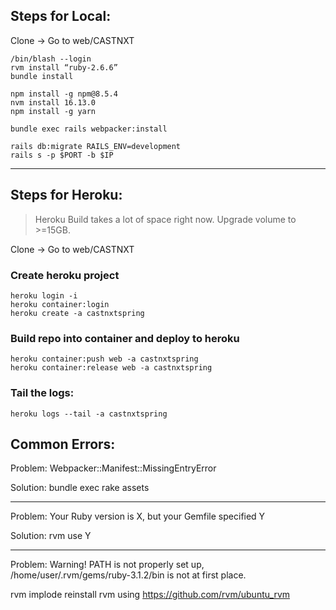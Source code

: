 ## Steps for Local:
Clone -> Go to web/CASTNXT
```
/bin/blash --login
rvm install “ruby-2.6.6”
bundle install
```
```
npm install -g npm@8.5.4
nvm install 16.13.0
npm install -g yarn
```
```
bundle exec rails webpacker:install
```
```
rails db:migrate RAILS_ENV=development
rails s -p $PORT -b $IP
```
---
## Steps for Heroku:
> Heroku Build takes a lot of space right now.
Upgrade volume to >=15GB.

Clone -> Go to web/CASTNXT

### Create heroku project
```
heroku login -i
heroku container:login
heroku create -a castnxtspring
```

### Build repo into container and deploy to heroku
```
heroku container:push web -a castnxtspring
heroku container:release web -a castnxtspring
```

### Tail the logs:
```
heroku logs --tail -a castnxtspring
```

## Common Errors:
Problem:
Webpacker::Manifest::MissingEntryError

Solution:
bundle exec rake assets

---
Problem:
Your Ruby version is X, but your Gemfile specified Y

Solution:
rvm use Y

---
Problem:
Warning! PATH is not properly set up, /home/user/.rvm/gems/ruby-3.1.2/bin is not at first place.

rvm implode
reinstall rvm using https://github.com/rvm/ubuntu_rvm
